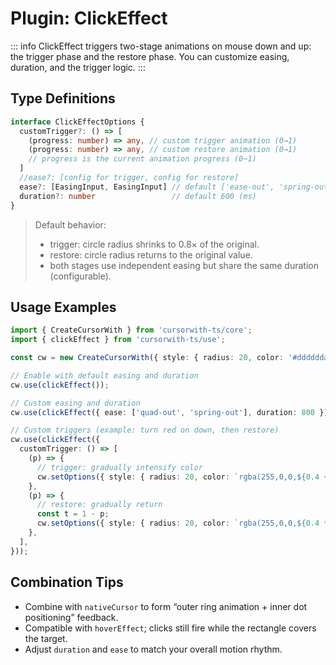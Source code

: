 # Plugin: ClickEffect

::: info
ClickEffect triggers two-stage animations on mouse down and up: the trigger phase and the restore phase. You can customize easing, duration, and the trigger logic.
:::

## Type Definitions

```ts
interface ClickEffectOptions {
  customTrigger?: () => [
    (progress: number) => any, // custom trigger animation (0→1)
    (progress: number) => any, // custom restore animation (0→1)
    // progress is the current animation progress (0~1)
  ]
  //ease?: [config for trigger, config for restore]
  ease?: [EasingInput, EasingInput] // default ['ease-out', 'spring-out']
  duration?: number                 // default 600 (ms)
}
```

> Default behavior:
> - trigger: circle radius shrinks to 0.8× of the original.
> - restore: circle radius returns to the original value.
> - both stages use independent easing but share the same duration (configurable).

## Usage Examples

```ts
import { CreateCursorWith } from 'cursorwith-ts/core';
import { clickEffect } from 'cursorwith-ts/use';

const cw = new CreateCursorWith({ style: { radius: 20, color: '#ddddddaa' } });

// Enable with default easing and duration
cw.use(clickEffect());

// Custom easing and duration
cw.use(clickEffect({ ease: ['quad-out', 'spring-out'], duration: 800 }));

// Custom triggers (example: turn red on down, then restore)
cw.use(clickEffect({
  customTrigger: () => [
    (p) => {
      // trigger: gradually intensify color
      cw.setOptions({ style: { radius: 20, color: `rgba(255,0,0,${0.4 + 0.6 * p})` } });
    },
    (p) => {
      // restore: gradually return
      const t = 1 - p;
      cw.setOptions({ style: { radius: 20, color: `rgba(255,0,0,${0.4 * t})` } });
    },
  ],
}));
```

<script setup>
import ClickEffectDemo from '../../components/ClickEffectDemo.vue'
</script>

<ClientOnly>
  <ClickEffectDemo />
</ClientOnly>



## Combination Tips

- Combine with `nativeCursor` to form “outer ring animation + inner dot positioning” feedback.
- Compatible with `hoverEffect`; clicks still fire while the rectangle covers the target.
- Adjust `duration` and `ease` to match your overall motion rhythm.